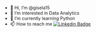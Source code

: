 - 👋 Hi, I’m @gisela15
- 👀 I’m interested in Data Analytics
- 🌱 I’m currently learning Python
- 📫 How to reach me [![Linkedin Badge](https://img.shields.io/badge/-kakbar-blue?style=flat&logo=Linkedin&logoColor=white)]([your-linkedin-url](https://www.linkedin.com/in/gisela-indira-widuri/))

<!---
gisela15/gisela15 is a ✨ special ✨ repository because its `README.md` (this file) appears on your GitHub profile.
You can click the Preview link to take a look at your changes.
--->
